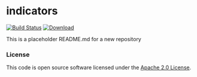 
# indicators

[![Build Status](https://travis-ci.org/hmrc/indicators.svg?branch=master)](https://travis-ci.org/hmrc/indicators) [ ![Download](https://api.bintray.com/packages/hmrc/releases/indicators/images/download.svg) ](https://bintray.com/hmrc/releases/indicators/_latestVersion)

This is a placeholder README.md for a new repository

### License

This code is open source software licensed under the [Apache 2.0 License]("http://www.apache.org/licenses/LICENSE-2.0.html").    